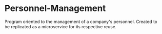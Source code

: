 # Personnel-Management
Program oriented to the management of a company's personnel. Created to be replicated as a microservice for its respective reuse.

